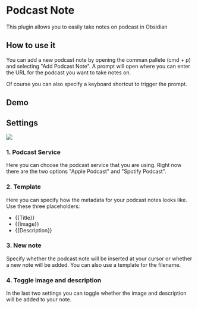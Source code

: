 # Podcast Note

This plugin allows you to easily take notes on podcast in Obsidian


## How to use it
You can add a new podcast note by opening the comman pallete (cmd + p) and selecting "Add Podcast Note".
A prompt will open where you can enter the URL for the podcast you want to take notes on. 


Of course you can also specify a keyboard shortcut to trigger the prompt.


## Demo



## Settings

![](https://raw.githubusercontent.com/marcjulianschwarz/podcast-note/main/assets/settings.png?token=AQFTQOXH5LGSTO22PY4AKCDBE63TS)

### 1. Podcast Service
Here you can choose the podcast service that you are using. Right now there are the two options "Apple Podcast" and "Spotify Podcast".

### 2. Template
Here you can specify how the metadata for your podcast notes looks like. 
Use these three placeholders:
- {{Title}}
- {{Image}}
- {{Description}}

### 3. New note
Specify whether the podcast note will be inserted at your cursor or whether a new note will be added.
You can also use a template for the filename.

### 4. Toggle image and description
In the last two settings you can toggle whether the image and description will be added to your note.

